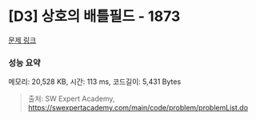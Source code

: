 # [D3] 상호의 배틀필드 - 1873 

[문제 링크](https://swexpertacademy.com/main/code/problem/problemDetail.do?contestProbId=AV5LyE7KD2ADFAXc) 

### 성능 요약

메모리: 20,528 KB, 시간: 113 ms, 코드길이: 5,431 Bytes



> 출처: SW Expert Academy, https://swexpertacademy.com/main/code/problem/problemList.do